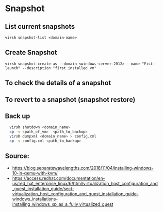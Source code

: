 # Snapshot

## List current snapshots

```
virsh snapshot-list <domain-name>
```

## Create Snapshot

```
virsh snapshot-create-as --domain <windows-server-2012> --name "Fist-launch" --description "first installed vm"
```

## To check the details of a snapshot

## To revert to a snapshot (snapshot restore)

## Back up
```bash
  virsh shutdown <domain_name>
  cp -v <path_of_vm>  <path_to_backup>
  virsh dumpxml <domain_name> > config.xml
  cp -v config.xml <path_to_backup> 
```

## Source:
- https://blog.separatewavelengths.com/2018/11/04/installing-windows-10-in-qemu-with-kvm/
- https://access.redhat.com/documentation/en-us/red_hat_enterprise_linux/6/html/virtualization_host_configuration_and_guest_installation_guide/sect-virtualization_host_configuration_and_guest_installation_guide-windows_installations-installing_windows_xp_as_a_fully_virtualized_guest
